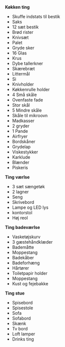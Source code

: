 **Køkken ting**
- Skuffe indstats til bestik
- Saks
- 12 sæt bestik
- Brød rister
- Knivsæt
- Palet
- Gryde sker
- 16 Glas
- Krus
- Dybe tallerkner
- Skærebræt
- Littermål 
- Si
- Knivholder
- Køkkenrulle holder
- 4 Små skåle
- Ovenfaste fade
- Stor skål
- 5 Mindre skåle
- Skåle til mikroovn
- Madkasser
- 2 gryder
- 1 Pande
- Airfryer
- Bordskåner
- Grydelap
- Viskestykker
- Karklude
- Blænder
- Piskeris

**Ting værlse**
- 3 sæt sængetøk
- 2 lagner
- Seng
- Skrivebord
- Lampe og LED lys
- kontorstol
- Høj reol

**Ting badeværlse**
- Vasketøjskurv
- 3 gæstehåndklæder
- Bademåtte
- Moppestang
- Badekåber
- Badeforhæng
- Hårtører
- Toiletpapir holder
- Moppestang
- Kust og fejebakke

**Ting stue**
- Spisebord
- Spisestole
- Sofa
- Sofabord
- Skænk
- Tv bord
- Loft lamper
- Drinks ting
